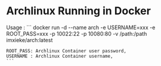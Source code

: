# Archlinux Running in Docker

Usage :
	```
	docker run -d --name arch -e USERNAME=xxx -e ROOT_PASS=xxx -p 10022:22 -p 10080:80 -v /path:/path imxieke/arch:latest

	ROOT_PASS: Archlinux Container user password, 
	USERNAME : Archlinux Container username, 
	```